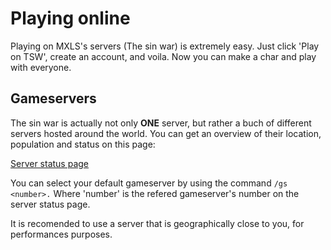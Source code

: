 # Playing online

Playing on MXLS's servers (The sin war) is extremely easy. Just click 'Play on TSW', create an account, and voila. Now you can make a char and play with everyone.

## Gameservers

The sin war is actually not only **ONE** server, but rather a buch of different servers hosted around the world. You can get an overview of their location, population and status on this page:

[Server status page](https://tsw.median-xl.com/info)

You can select your default gameserver by using the command `/gs <number>.` Where 'number' is the refered gameserver's number on the server status page.

It is recomended to use a server that is geographically close to you, for performances purposes.


